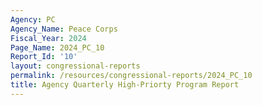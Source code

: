 ```yaml
---
Agency: PC
Agency_Name: Peace Corps
Fiscal_Year: 2024
Page_Name: 2024_PC_10
Report_Id: '10'
layout: congressional-reports
permalink: /resources/congressional-reports/2024_PC_10
title: Agency Quarterly High-Priorty Program Report
---
```

